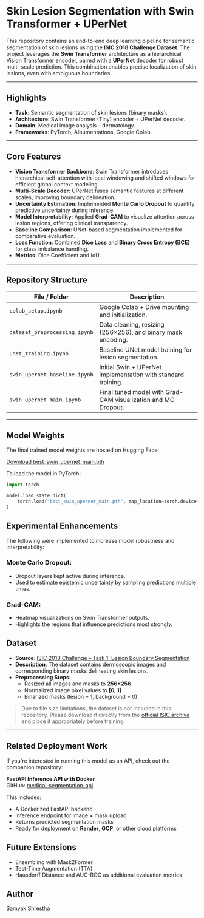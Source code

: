 # Skin Lesion Segmentation with Swin Transformer + UPerNet

This repository contains an end-to-end deep learning pipeline for semantic segmentation of skin lesions using the **ISIC 2018 Challenge Dataset**. The project leverages the **Swin Transformer** architecture as a hierarchical Vision Transformer encoder, paired with a **UPerNet** decoder for robust multi-scale prediction. This combination enables precise localization of skin lesions, even with ambiguous boundaries.

---

## Highlights

- **Task**: Semantic segmentation of skin lesions (binary masks).
- **Architecture**: Swin Transformer (Tiny) encoder + UPerNet decoder.
- **Domain**: Medical image analysis – dermatology.
- **Frameworks**: PyTorch, Albumentations, Google Colab.

---

## Core Features

- **Vision Transformer Backbone**: Swin Transformer introduces hierarchical self-attention with local windowing and shifted windows for efficient global context modeling.
- **Multi-Scale Decoder**: UPerNet fuses semantic features at different scales, improving boundary delineation.
- **Uncertainty Estimation**: Implemented **Monte Carlo Dropout** to quantify predictive uncertainty during inference.
- **Model Interpretability**: Applied **Grad-CAM** to visualize attention across lesion regions, offering clinical transparency.
- **Baseline Comparison**: UNet-based segmentation implemented for comparative evaluation.
- **Loss Function**: Combined **Dice Loss** and **Binary Cross Entropy (BCE)** for class imbalance handling.
- **Metrics**: Dice Coefficient and IoU.

---

## Repository Structure

| File / Folder | Description |
|---------------|-------------|
| `colab_setup.ipynb` | Google Colab + Drive mounting and initialization. |
| `dataset_preprocessing.ipynb` | Data cleaning, resizing (256×256), and binary mask encoding. |
| `unet_training.ipynb` | Baseline UNet model training for lesion segmentation. |
| `swin_upernet_baseline.ipynb` | Initial Swin + UPerNet implementation with standard training. |
| `swin_upernet_main.ipynb` | Final tuned model with Grad-CAM visualization and MC Dropout. |

---

## Model Weights

The final trained model weights are hosted on Hugging Face:

[Download best_swin_upernet_main.pth](https://huggingface.co/samyakshrestha/swin-medical-segmentation/resolve/main/best_swin_upernet_main.pth?download=true)

To load the model in PyTorch:


```python
import torch

model.load_state_dict(
    torch.load("best_swin_upernet_main.pth", map_location=torch.device("cpu"))
)
```

## Experimental Enhancements

The following were implemented to increase model robustness and interpretability:
### Monte Carlo Dropout:
- Dropout layers kept active during inference.
- Used to estimate epistemic uncertainty by sampling predictions multiple times.
### Grad-CAM:
- Heatmap visualizations on Swin Transformer outputs.
- Highlights the regions that influence predictions most strongly.

## Dataset
- **Source**: [ISIC 2018 Challenge – Task 1: Lesion Boundary Segmentation](https://challenge.isic-archive.com/data/)
- **Description**: The dataset contains dermoscopic images and corresponding binary masks delineating skin lesions.
- **Preprocessing Steps**:
  - Resized all images and masks to **256×256**
  - Normalized image pixel values to **[0, 1]**
  - Binarized masks (lesion = 1, background = 0)

> Due to file size limitations, the dataset is not included in this repository. Please download it directly from the [official ISIC archive](https://challenge.isic-archive.com/data/) and place it appropriately before training.

---

## Related Deployment Work

If you're interested in running this model as an API, check out the companion repository:

**FastAPI Inference API with Docker**  
GitHub: [medical-segmentation-api](https://github.com/samyakshrestha/medical-segmentation-api)

This includes:
- A Dockerized FastAPI backend
- Inference endpoint for image + mask upload
- Returns predicted segmentation masks
- Ready for deployment on **Render**, **GCP**, or other cloud platforms

## Future Extensions
- Ensembling with Mask2Former
- Test-Time Augmentation (TTA)
- Hausdorff Distance and AUC-ROC as additional evaluation metrics

## Author 
Samyak Shrestha 
